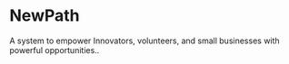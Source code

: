 # NewPath
 A system to empower Innovators, volunteers, and small businesses with powerful opportunities..
